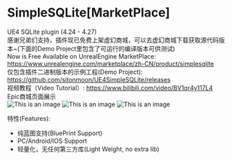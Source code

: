 # SimpleSQLite[MarketPlace] 
UE4 SQLite plugin  (4.24 - 4.27)  <br> 感谢兄弟们支持，插件现已免费上架虚幻商城，可以去虚幻商城下载获取源代码版本~(下面的Demo Project里包含了可运行的编译版本可供测试) <br> Now is Free Available on UnrealEngine MarketPlace: https://www.unrealengine.com/marketplace/zh-CN/product/simplesqlite <br>
仅包含插件二进制版本的示例工程(Demo Project): https://github.com/sitonmoon/UE4SimpleSQLite/releases <br>
视频教程（Video Tutorial）: https://www.bilibili.com/video/BV1qr4y117L4 <br>
Epic商城页面展示<br>
![This is an image](https://github.com/sitonmoon/UE4SimpleSQLite/blob/main/title.jpg)
![This is an image](https://github.com/sitonmoon/UE4SimpleSQLite/blob/main/Demo1.png)
![This is an image](https://github.com/sitonmoon/UE4SimpleSQLite/blob/main/demo2.jpg)

特性(Features):
- 纯蓝图支持(BluePrint Support)
- PC/Android/IOS Support
- 轻量化，无任何第三方库(Light Weight, no extra lib)

